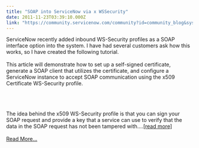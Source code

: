 ```yaml
---
title: "SOAP into ServiceNow via x WSSecurity"
date: 2011-11-23T03:39:10.000Z
link: "https://community.servicenow.com/community?id=community_blog&sys_id=a3ed222ddbd0dbc01dcaf3231f9619fb"
---
```

<p>ServiceNow recently added inbound WS-Security profiles as a SOAP interface option into the system. I have had several customers ask how this works, so I have created the following tutorial.<br /><br />This article will demonstrate how to set up a self-signed certificate, generate a SOAP client that utilizes the certificate, and configure a ServiceNow instance to accept SOAP communication using the x509 Certificate WS-Security profile.<br /><br /><center><a href='http://www.john-james-andersen.com/blog/service-now/tutorial-soap-into-servicenow-via-x509-ws-security.html'><img  alt="" class="jive-image" src="62b4d042dbd05344e9737a9e0f9619ae.iix" /></a></center><br /><br />The idea behind the x509 WS-Security profile is that you can sign your SOAP request and provide a key that a service can use to verify that the data in the SOAP request has not been tampered with....<a href='http://www.john-james-andersen.com/blog/service-now/tutorial-soap-into-servicenow-via-x509-ws-security.html'>[read more]</a><br /><br /><a href='http://www.john-james-andersen.com/blog/service-now/tutorial-soap-into-servicenow-via-x509-ws-security.html'>Read More...</a></p>